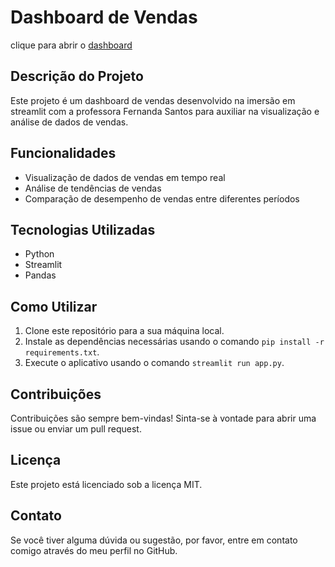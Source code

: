 # Dashboard de Vendas
clique para abrir o [dashboard](https://vendas-imersao.streamlit.app/)

## Descrição do Projeto

Este projeto é um dashboard de vendas desenvolvido na imersão em streamlit com a professora Fernanda Santos para auxiliar na visualização e análise de dados de vendas.

## Funcionalidades

- Visualização de dados de vendas em tempo real
- Análise de tendências de vendas
- Comparação de desempenho de vendas entre diferentes períodos

## Tecnologias Utilizadas

- Python
- Streamlit
- Pandas

## Como Utilizar

1. Clone este repositório para a sua máquina local.
2. Instale as dependências necessárias usando o comando `pip install -r requirements.txt`.
3. Execute o aplicativo usando o comando `streamlit run app.py`.

## Contribuições

Contribuições são sempre bem-vindas! Sinta-se à vontade para abrir uma issue ou enviar um pull request.

## Licença

Este projeto está licenciado sob a licença MIT.

## Contato

Se você tiver alguma dúvida ou sugestão, por favor, entre em contato comigo através do meu perfil no GitHub.
